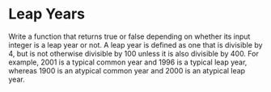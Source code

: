 Leap Years
==========

Write a function that returns true or false depending on whether its
input integer is a leap year or not. A leap year is defined as one
that is divisible by 4, but is not otherwise divisible by 100 unless
it is also divisible by 400. For example, 2001 is a typical common
year and 1996 is a typical leap year, whereas 1900 is an atypical
common year and 2000 is an atypical leap year.
